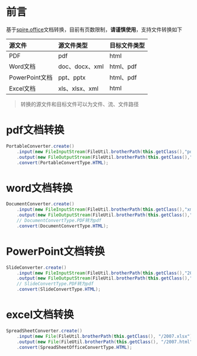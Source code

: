 # 前言

基于[spire.office](https://www.e-iceblue.com/)文档转换，目前有页数限制，**请谨慎使用**，支持文件转换如下

|源文件|源文件类型|目标文件类型|
|:---|:---|:---|
|PDF|pdf|html|
|Word文档|doc、docx、xml|html、pdf|
|PowerPoint文档|ppt、pptx|html、pdf|
|Excel文档|xls、xlsx、xml|html|

> 转换的源文件和目标文件可以为文件、流、文件路径

# pdf文档转换

```java
PortableConverter.create()
    .input(new FileInputStream(FileUtil.brotherPath(this.getClass(),"pdf.pdf")))
    .output(new FileOutputStream(FileUtil.brotherPath(this.getClass(),"pdf.html")))
    .convert(PortableConvertType.HTML);
```

# word文档转换

```java
DocumentConverter.create()
    .input(new FileInputStream(FileUtil.brotherPath(this.getClass(),"xml.doc")))
    .output(new FileOutputStream(FileUtil.brotherPath(this.getClass(),"xml.html")))
    // DocumentConvertType.PDF转为pdf
    .convert(DocumentConvertType.HTML);
```

# PowerPoint文档转换

```java
SlideConverter.create()
    .input(new FileInputStream(FileUtil.brotherPath(this.getClass(),"2003.ppt")))
    .output(new FileOutputStream(FileUtil.brotherPath(this.getClass(),"2003.html")))
    // SlideConvertType.PDF转为pdf
    .convert(SlideConvertType.HTML);
```

# excel文档转换

```java
SpreadSheetConverter.create()
    .input(new File(FileUtil.brotherPath(this.getClass(), "/2007.xlsx")))
    .output(new File(FileUtil.brotherPath(this.getClass(), "/2007.html")))
    .convert(SpreadSheetOfficeConvertType.HTML);
```
